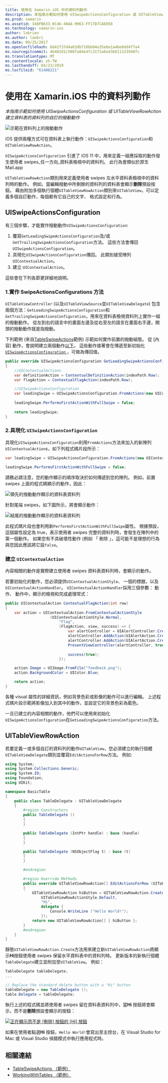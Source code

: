 ```yaml
---
title: 使用在 Xamarin.iOS 中的資料列動作
description: 本指南示範如何使用 UISwipeActionsConfiguration 或 UITableViewRowAction 建立資料表的資料列的自訂的撥動動作
ms.prod: xamarin
ms.assetid: 340FB633-0C46-40AA-9963-FF17D7CA6858
ms.technology: xamarin-ios
author: lobrien
ms.author: laobri
ms.date: 09/25/2017
ms.openlocfilehash: 6d41f37d4a63db710bb04e35e6e1a4be0dd4f7a4
ms.sourcegitcommit: 4b402d1c508fa84e4fc3171a6e43b811323948fc
ms.translationtype: MT
ms.contentlocale: zh-TW
ms.lasthandoff: 04/23/2019
ms.locfileid: "61408221"
---
```

# <a name="working-with-row-actions-in-xamarinios"></a>使用在 Xamarin.iOS 中的資料列動作

_本指南示範如何使用 UISwipeActionsConfiguration 或 UITableViewRowAction 建立資料表的資料列的自訂的撥動動作_

![示範在資料列上的撥動動作](row-action-images/action02.png)

iOS 提供兩種方式可在資料表上執行動作：`UISwipeActionsConfiguration`和`UITableViewRowAction`。

`UISwipeActionsConfiguration` 引進了 iOS 11 中，用來定義一組應採取的動作發生使用者 swipes_任一方向_資料表檢視中的資料列。 此行為會類似於原生 Mail.app 

`UITableViewRowAction`類別用來定義使用者 swipes 左水平資料表檢視中的資料列時的動作。
例如，當編輯撥動中所剩餘的資料列的資料表會顯示**刪除**預設按鈕。 藉由附加多個執行個體`UITableViewRowAction`類別來`UITableView`，可以定義多個自訂動作，每個都有它自己的文字、 格式設定和行為。


## <a name="uiswipeactionsconfiguration"></a>UISwipeActionsConfiguration

有三個步驟，才能實作撥動動作`UISwipeActionsConfiguration`:

1. 覆寫`GetLeadingSwipeActionsConfiguration`及/或`GetTrailingSwipeActionsConfiguration`方法。 這些方法會傳回`UISwipeActionsConfiguration`。 
2. 具現化`UISwipeActionsConfiguration`傳回。 此類別接受陣列`UIContextualAction`。
3. 建立 `UIContextualAction`。

這些會在下列各節更詳細地說明。

### <a name="1-implementing-the-swipeactionsconfigurations-methods"></a>1.實作 SwipeActionsConfigurations 方法

`UITableViewController` (以及`UITableViewSource`並`UITableViewDelegate`) 包含兩個方法：`GetLeadingSwipeActionsConfiguration`和`GetTrailingSwipeActionsConfiguration`，用來在資料表檢視資料列上實作一組的撥動動作。 從左到右的語言中的畫面左邊及從右至左的語言在畫面右手邊，開頭的撥動動作就是指撥動。 

下列範例 (來自[TableSwipeActions](https://developer.xamarin.com/samples/monotouch/TableSwipeActions)範例) 示範如何實作前置的撥動組態。 從 [內容] 動作，會說明建立兩個動作[以下](#create-uicontextualaction)。 這些動作接著會在傳遞至新初始化[ `UISwipeActionsConfiguration` ](#create-uiswipeactionsconfigurations)，可做為傳回值。


```csharp
public override UISwipeActionsConfiguration GetLeadingSwipeActionsConfiguration(UITableView tableView, NSIndexPath indexPath)
{
    //UIContextualActions
    var definitionAction = ContextualDefinitionAction(indexPath.Row);
    var flagAction = ContextualFlagAction(indexPath.Row);

    //UISwipeActionsConfiguration
    var leadingSwipe = UISwipeActionsConfiguration.FromActions(new UIContextualAction[] { flagAction, definitionAction });
    
    leadingSwipe.PerformsFirstActionWithFullSwipe = false;
    
    return leadingSwipe;
}  
```

<a name="create-uiswipeactionsconfigurations" />

### <a name="2-instantiate-a-uiswipeactionsconfiguration"></a>2.具現化 `UISwipeActionsConfiguration`

具現化`UISwipeActionsConfiguration`利用`FromActions`方法來加入的新陣列`UIContextualAction`s，如下列程式碼片段所示：

```csharp
var leadingSwipe = UISwipeActionsConfiguration.FromActions(new UIContextualAction[] { flagAction, definitionAction })

leadingSwipe.PerformsFirstActionWithFullSwipe = false;
```

請務必請注意，您的動作顯示的順序取決於如何傳遞到您的陣列。 例如，前置 swipes 上面的程式碼顯示的動作，因此：

![領先的撥動動作顯示的資料表資料列](row-action-images/action03.png)

針對尾端 swipes，如下圖所示，將會顯示動作：

![結尾的撥動動作顯示的資料表資料列](row-action-images/action04.png)

此程式碼片段也會利用新`PerformsFirstActionWithFullSwipe`屬性。 根據預設，這個屬性設定為 true，表示使用者 swipes 完整的資料列時，會發生在陣列中的第一個動作。 如果您有不具破壞性動作 (例如 「 刪除 」，這可能不是理想的行為與您因此應該將它設`false`。

<a name="create-uicontextualaction" />

### <a name="create-a-uicontextualaction"></a>建立 `UIContextualAction`

內容相關的動作是實際建立使用者 swipes 資料表資料列時，會顯示的動作。

若要初始化的動作，您必須提供`UIContextualActionStyle`、 一個的標題，以及`UIContextualActionHandler`。 `UIContextualActionHandler`採用三個參數： 動作、 動作中，顯示的檢視和完成處理常式：

```csharp
public UIContextualAction ContextualFlagAction(int row)
{
    var action = UIContextualAction.FromContextualActionStyle
                    (UIContextualActionStyle.Normal,
                        "Flag",
                        (FlagAction, view, success) => {
                            var alertController = UIAlertController.Create($"Report {words[row]}?", "", UIAlertControllerStyle.Alert);
                            alertController.AddAction(UIAlertAction.Create("Cancel", UIAlertActionStyle.Cancel, null)); 
                            alertController.AddAction(UIAlertAction.Create("Yes", UIAlertActionStyle.Destructive, null));
                            PresentViewController(alertController, true, null);
                            
                            success(true);
                        });

    action.Image = UIImage.FromFile("feedback.png");
    action.BackgroundColor = UIColor.Blue;

    return action;
}
```

各種 visual 屬性的詳細資訊，例如背景色彩或影像的動作可以進行編輯。 上述程式碼片段示範將影像加入到其中的動作，並設定它的背景色彩為藍色。

一旦已建立的內容相關的動作，他們可以使用來初始化`UISwipeActionsConfiguration`在`GetLeadingSwipeActionsConfiguration`方法。

## <a name="uitableviewrowaction"></a>UITableViewRowAction

若要定義一或多個自訂的資料列的動作`UITableView`，您必須建立的執行個體`UITableViewDelegate`類別並覆寫`EditActionsForRow`方法。 例如: 

```csharp
using System;
using System.Collections.Generic;
using System.IO;
using Foundation;
using UIKit;

namespace BasicTable
{
    public class TableDelegate : UITableViewDelegate
    {
        #region Constructors
        public TableDelegate ()
        {
        }

        public TableDelegate (IntPtr handle) : base (handle)
        {
        }

        public TableDelegate (NSObjectFlag t) : base (t)
        {
        }

        #endregion

        #region Override Methods
        public override UITableViewRowAction[] EditActionsForRow (UITableView tableView, NSIndexPath indexPath)
        {
            UITableViewRowAction hiButton = UITableViewRowAction.Create (
                UITableViewRowActionStyle.Default,
                "Hi",
                delegate {
                    Console.WriteLine ("Hello World!");
                });
            return new UITableViewRowAction[] { hiButton };
        }
        #endregion
    }
}
```

靜態`UITableViewRowAction.Create`方法用來建立新`UITableViewRowAction`將顯示**Hi**按鈕使用者 swipes 保留水平資料表中的資料列時。 更新版本的新執行個體`TableDelegate`建立並附加至`UITableView`。 例如：

```csharp
TableDelegate tableDelegate;
...

// Replace the standard delete button with a "Hi" button
tableDelegate = new TableDelegate ();
table.Delegate = tableDelegate;

```

執行上述的程式碼並將使用者 swipes 留在資料表資料列中，當**Hi**  按鈕將會顯示，而不是**刪除**預設會顯示的按鈕：

[![](row-action-images/action01.png "正在顯示而不是 [刪除] 按鈕的 [Hi] 按鈕")](row-action-images/action01.png#lightbox)

如果在使用者點選**Hi**  按鈕，`Hello World!`會寫出至主控台，在 Visual Studio for Mac 或 Visual Studio 偵錯模式中執行應用程式時。



## <a name="related-links"></a>相關連結

- [TableSwipeActions （範例）](https://developer.xamarin.com/samples/monotouch/TableSwipeActions)
- [WorkingWithTables （範例）](https://developer.xamarin.com/samples/monotouch/WorkingWithTables)
